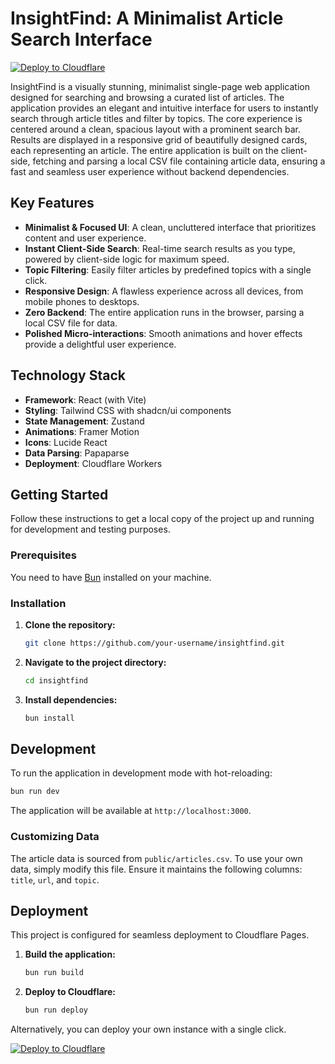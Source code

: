 # InsightFind: A Minimalist Article Search Interface

[![Deploy to Cloudflare](https://deploy.workers.cloudflare.com/button)](https://deploy.workers.cloudflare.com/?url=https://github.com/harrymvt/generated-app-20251016-180811)

InsightFind is a visually stunning, minimalist single-page web application designed for searching and browsing a curated list of articles. The application provides an elegant and intuitive interface for users to instantly search through article titles and filter by topics. The core experience is centered around a clean, spacious layout with a prominent search bar. Results are displayed in a responsive grid of beautifully designed cards, each representing an article. The entire application is built on the client-side, fetching and parsing a local CSV file containing article data, ensuring a fast and seamless user experience without backend dependencies.

## Key Features

- **Minimalist & Focused UI**: A clean, uncluttered interface that prioritizes content and user experience.
- **Instant Client-Side Search**: Real-time search results as you type, powered by client-side logic for maximum speed.
- **Topic Filtering**: Easily filter articles by predefined topics with a single click.
- **Responsive Design**: A flawless experience across all devices, from mobile phones to desktops.
- **Zero Backend**: The entire application runs in the browser, parsing a local CSV file for data.
- **Polished Micro-interactions**: Smooth animations and hover effects provide a delightful user experience.

## Technology Stack

- **Framework**: React (with Vite)
- **Styling**: Tailwind CSS with shadcn/ui components
- **State Management**: Zustand
- **Animations**: Framer Motion
- **Icons**: Lucide React
- **Data Parsing**: Papaparse
- **Deployment**: Cloudflare Workers

## Getting Started

Follow these instructions to get a local copy of the project up and running for development and testing purposes.

### Prerequisites

You need to have [Bun](https://bun.sh/) installed on your machine.

### Installation

1.  **Clone the repository:**
    ```sh
    git clone https://github.com/your-username/insightfind.git
    ```
2.  **Navigate to the project directory:**
    ```sh
    cd insightfind
    ```
3.  **Install dependencies:**
    ```sh
    bun install
    ```

## Development

To run the application in development mode with hot-reloading:

```sh
bun run dev
```

The application will be available at `http://localhost:3000`.

### Customizing Data

The article data is sourced from `public/articles.csv`. To use your own data, simply modify this file. Ensure it maintains the following columns: `title`, `url`, and `topic`.

## Deployment

This project is configured for seamless deployment to Cloudflare Pages.

1.  **Build the application:**
    ```sh
    bun run build
    ```
2.  **Deploy to Cloudflare:**
    ```sh
    bun run deploy
    ```

Alternatively, you can deploy your own instance with a single click.

[![Deploy to Cloudflare](https://deploy.workers.cloudflare.com/button)](https://deploy.workers.cloudflare.com/?url=https://github.com/harrymvt/generated-app-20251016-180811)